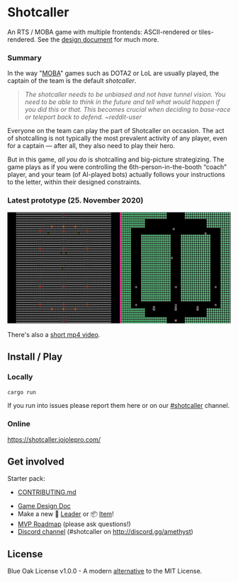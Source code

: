 # Shotcaller

An RTS / MOBA game with multiple frontends: ASCII-rendered or tiles-rendered. See the [design document](https://www.notion.so/erlendsh/Shotcaller-7374d2b2819c42ccb40f01dc7089d419) for much more.

### Summary

In the way "[MOBA](https://en.wikipedia.org/wiki/Multiplayer_online_battle_arena)" games such as DOTA2 or LoL are usually played, the captain of the team is the default *shotcaller*.

> *The shotcaller needs to be unbiased and not have tunnel vision. You need to be able to think in the future and tell what would happen if you did this or that. This becomes crucial when deciding to base-race or teleport back to defend. ~reddit-user*

Everyone on the team can play the part of Shotcaller on occasion. The act of shotcalling  is not typically the most prevalent activity of any player, even for a captain — after all, they also need to play their hero.

But in this game, *all you do* is shotcalling and big-picture strategizing. The game plays as if you were controlling the 6th-person-in-the-booth “coach” player, and your team (of AI-played bots) actually follows your instructions to the letter, within their designed constraints.


### Latest prototype (25. November 2020)

![shotcaller-2guis](./media/shotcaller-2guis.png)

There's also a [short mp4 video](./media/shotcaller-prototype.mp4).


## Install / Play

### Locally

```
cargo run
```

If you run into issues please report them here or on our [#shotcaller](https://discord.gg/qvJyTYM) channel.

### Online

https://shotcaller.jojolepro.com/

## Get involved

Starter pack:

- [CONTRIBUTING.md](https://github.com/amethyst/shotcaller/blob/master/contributing.md)
* [Game Design Doc](https://www.notion.so/erlendsh/Shotcaller-7374d2b2819c42ccb40f01dc7089d419)
* Make a new :supervillain: [Leader](https://github.com/amethyst/shotcaller/issues/6) or :package: [Item](https://github.com/amethyst/shotcaller/issues/8)!
* [MVP Roadmap](https://github.com/amethyst/shotcaller/issues/4) (please ask questions!)
* [Discord channel](https://discord.gg/qvJyTYM) (#shotcaller on http://discord.gg/amethyst)

## License

Blue Oak License v1.0.0 - A modern [alternative](https://writing.kemitchell.com/2019/03/09/Deprecation-Notice.html) to the MIT License.
